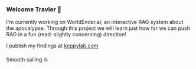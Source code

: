 ### Welcome Travler 🍻

I'm currently working on WorldEnder.ai; an interactive RAG system about the apocalypse. Through this project we will learn just how far we can push RAG in a fun (read: slightly concerning) direction! 

I publish my findings at [keppylab.com](https://www.keppylab.com)

Smooth sailing ⛵
 
<!--
**keppy/keppy** is a ✨ _special_ ✨ repository because its `README.md` (this file) appears on your GitHub profile.

[![Keppy's GitHub stats](https://github-readme-stats.vercel.app/api?username=keppy)](https://github.com/anuraghazra/github-readme-stats)

Here are some ideas to get you started:

- 🔭 I’m currently working on ...
- 🌱 I’m currently learning ...
- 👯 I’m looking to collaborate on ...
- 🤔 I’m looking for help with ...
- 💬 Ask me about ...
- 📫 How to reach me: ...
- 😄 Pronouns: ...
- ⚡ Fun fact: ...
-->
